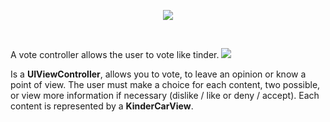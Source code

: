 <p align="center">
  <img src ="https://raw.githubusercontent.com/remirobert/Kinder/master/tindView/kinderBanner.png"/>
</p>
</br>



A vote controller allows the user to vote like tinder.
<img src ="https://raw.githubusercontent.com/remirobert/Kinder/master/tindView/what.png"/>

Is a **UIViewController**, allows you to vote, to leave an opinion or know a point of view. The user must make a choice for each content, two possible, or view more information if necessary (dislike / like or deny / accept). Each content is represented by a **KinderCarView**.
